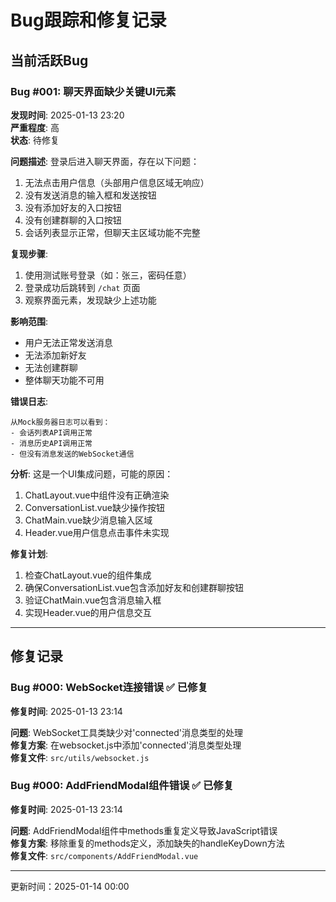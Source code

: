 # Bug跟踪和修复记录

## 当前活跃Bug

### Bug #001: 聊天界面缺少关键UI元素
**发现时间**: 2025-01-13 23:20  
**严重程度**: 高  
**状态**: 待修复  

**问题描述**:
登录后进入聊天界面，存在以下问题：
1. 无法点击用户信息（头部用户信息区域无响应）
2. 没有发送消息的输入框和发送按钮
3. 没有添加好友的入口按钮
4. 没有创建群聊的入口按钮
5. 会话列表显示正常，但聊天主区域功能不完整

**复现步骤**:
1. 使用测试账号登录（如：张三，密码任意）
2. 登录成功后跳转到 `/chat` 页面
3. 观察界面元素，发现缺少上述功能

**影响范围**:
- 用户无法正常发送消息
- 无法添加新好友
- 无法创建群聊
- 整体聊天功能不可用

**错误日志**:
```
从Mock服务器日志可以看到：
- 会话列表API调用正常
- 消息历史API调用正常
- 但没有消息发送的WebSocket通信
```

**分析**:
这是一个UI集成问题，可能的原因：
1. ChatLayout.vue中组件没有正确渲染
2. ConversationList.vue缺少操作按钮
3. ChatMain.vue缺少消息输入区域
4. Header.vue用户信息点击事件未实现

**修复计划**:
1. 检查ChatLayout.vue的组件集成
2. 确保ConversationList.vue包含添加好友和创建群聊按钮
3. 验证ChatMain.vue包含消息输入框
4. 实现Header.vue的用户信息交互

---

## 修复记录

### Bug #000: WebSocket连接错误 ✅ 已修复
**修复时间**: 2025-01-13 23:14

**问题**: WebSocket工具类缺少对'connected'消息类型的处理  
**修复方案**: 在websocket.js中添加'connected'消息类型处理  
**修复文件**: `src/utils/websocket.js`

### Bug #000: AddFriendModal组件错误 ✅ 已修复  
**修复时间**: 2025-01-13 23:14

**问题**: AddFriendModal组件中methods重复定义导致JavaScript错误  
**修复方案**: 移除重复的methods定义，添加缺失的handleKeyDown方法  
**修复文件**: `src/components/AddFriendModal.vue`

---
更新时间：2025-01-14 00:00
